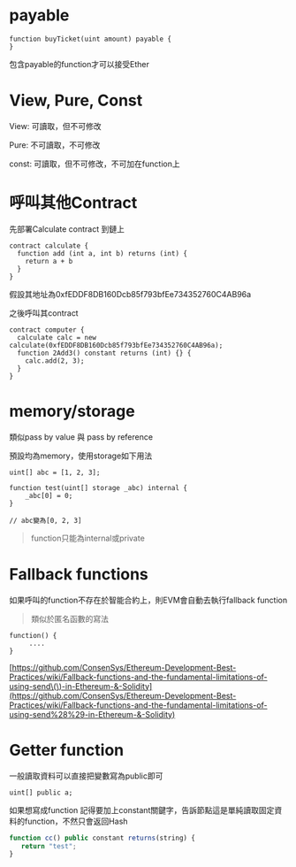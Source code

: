 # payable

```
function buyTicket(uint amount) payable {
}
```

包含payable的function才可以接受Ether

# View, Pure, Const

View: 可讀取，但不可修改

Pure: 不可讀取，不可修改

const: 可讀取，但不可修改，不可加在function上

# 呼叫其他Contract

先部署Calculate contract 到鏈上

```
contract calculate {
  function add (int a, int b) returns (int) {
    return a + b
  }
}
```

假設其地址為0xfEDDF8DB160Dcb85f793bfEe734352760C4AB96a

之後呼叫其contract

```
contract computer {
  calculate calc = new calculate(0xfEDDF8DB160Dcb85f793bfEe734352760C4AB96a);
  function 2Add3() constant returns (int) {} {
    calc.add(2, 3);
  }
}
```

# memory/storage

類似pass by value 與 pass by reference

預設均為memory，使用storage如下用法

```
uint[] abc = [1, 2, 3];

function test(uint[] storage _abc) internal {
    _abc[0] = 0;
}

// abc變為[0, 2, 3]
```

> function只能為internal或private

# Fallback functions

如果呼叫的function不存在於智能合約上，則EVM會自動去執行fallback function

> 類似於匿名函數的寫法

```
function() {
     ....
}
```

[https://github.com/ConsenSys/Ethereum-Development-Best-Practices/wiki/Fallback-functions-and-the-fundamental-limitations-of-using-send\(\)-in-Ethereum-&-Solidity](https://github.com/ConsenSys/Ethereum-Development-Best-Practices/wiki/Fallback-functions-and-the-fundamental-limitations-of-using-send%28%29-in-Ethereum-&-Solidity)

# Getter function

一般讀取資料可以直接把變數寫為public即可

```
uint[] public a;
```

如果想寫成function 記得要加上constant關鍵字，告訴節點這是單純讀取固定資料的function，不然只會返回Hash

```js
function cc() public constant returns(string) {
   return "test";
}
```





